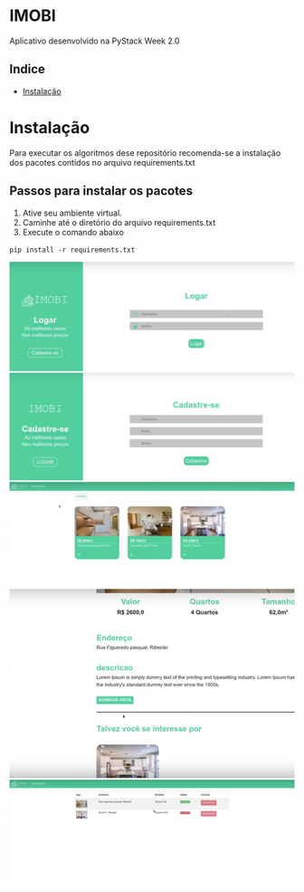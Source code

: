 # IMOBI
Aplicativo desenvolvido na PyStack Week 2.0

## Indice
* [Instalação](#Instalação)

# Instalação
Para executar os algoritmos dese repositório recomenda-se a 
instalação dos pacotes contidos no arquivo requirements.txt

## Passos para instalar os pacotes

1. Ative seu ambiente virtual.
2. Caminhe até o diretório do arquivo requirements.txt
3. Execute o comando abaixo

```
pip install -r requirements.txt
```

![](login.png)
![](cadastro.png)
![](home.png)
![](imovel.png)
![](agendamentos.png)
